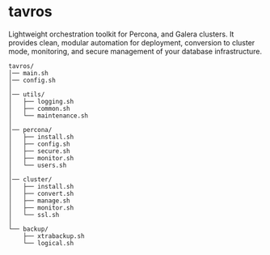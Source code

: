 # tavros
Lightweight orchestration toolkit for Percona, and Galera clusters. It provides clean, modular automation for deployment, conversion to cluster mode, monitoring, and secure management of your database infrastructure.

```
tavros/
│── main.sh
│── config.sh
│
│── utils/
│   ├── logging.sh
│   ├── common.sh
│   └── maintenance.sh
│
│── percona/
│   ├── install.sh
│   ├── config.sh
│   ├── secure.sh
│   ├── monitor.sh
│   └── users.sh
│
│── cluster/
│   ├── install.sh
│   ├── convert.sh
│   ├── manage.sh
│   ├── monitor.sh
│   └── ssl.sh
│
└── backup/
    ├── xtrabackup.sh
    └── logical.sh
```
